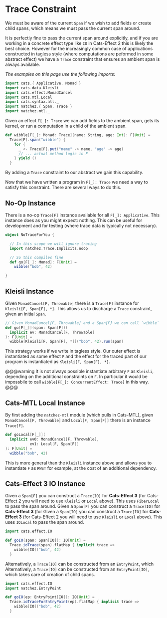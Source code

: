# Trace Constraint

We must be aware of the current `Span` if we wish to add fields or create child spans, which means we must pass the current span around.

It is perfectly fine to pass the current span around explicitly, and if you are working in a concrete effect type like `IO` in Cats-Effect 2 this is likely the best choice. However for the increasingly common case of applications constructed in tagless style (where computations are peformed in some abstract effect) we have a `Trace` constraint that ensures an ambient span is always available.

_The examples on this page use the following imports:_
```scala mdoc
import cats.{ Applicative, Monad }
import cats.data.Kleisli
import cats.effect.MonadCancel
import cats.mtl.Local
import cats.syntax.all._
import natchez.{ Span, Trace }
import natchez.mtl._
```

Given an effect `F[_]: Trace` we can add fields to the ambient span, gets its kernel, or run a computation in a child of the ambient span.

```scala mdoc
def wibble[F[_]: Monad: Trace](name: String, age: Int): F[Unit] =
  Trace[F].span("wibble") {
    for {
      _ <- Trace[F].put("name" -> name, "age" -> age)
      // ... actual method logic in F
    } yield ()
  }
```

By adding a `Trace` constraint to our abstract we gain this capability.

Now that we have written a program in `F[_]: Trace` we need a way to satisfy this constraint. There are several ways to do this.

## No-Op Instance

There is a no-op `Trace[F]` instance available for all `F[_]: Applicative`. This instance does as you might expect: nothing. This can be useful for development and for testing (where trace data is typically not necessary).

```scala mdoc
object NoTraceForYou {

  // In this scope we will ignore tracing
  import natchez.Trace.Implicits.noop

  // So this compiles fine
  def go[F[_]: Monad]: F[Unit] =
    wibble("bob", 42)

}
```

## Kleisli Instance

Given `MonadCancel[F, Throwable]` there is a `Trace[F]` instance for `Kleisli[F, Span[F], *]`. This allows us to discharge a `Trace` constraint, given an initial `Span`.

```scala mdoc
// Given MonadCancel[F, Throwable] and a Span[F] we can call `wibble`
def go[F[_]](span: Span[F])(
  implicit ev: MonadCancel[F, Throwable]
): F[Unit] =
  wibble[Kleisli[F, Span[F], *]]("bob", 42).run(span)
```

This strategy works if we write in tagless style. Our outer effect is instantiated as some effect `F` and the effect for the traced part of our program is instantiated as `Kleisli[F, Span[F], *]`.

@@@warning
It is not always possible instantiate arbitrary `F` as `Kleisli`, depending on the additional constraints on `F`. In particular it would be impossbile to call `wibble[F[_]: ConcurrentEffect: Trace]` in this way.
@@@

## Cats-MTL Local Instance

By first adding the `natchez-mtl` module (which pulls in Cats-MTL), given `MonadCancel[F, Throwable]` and `Local[F, Span[F]]` there is an instance `Trace[F]`.

```scala mdoc
def goLocal[F[_]](
  implicit ev0: MonadCancel[F, Throwable],
           ev1: Local[F, Span[F]]
): F[Unit] =
  wibble("bob", 42)
```

This is more general than the `Kleisli` instance above and allows you to instantiate `F` as `RWST` for example, at the cost of an additional dependency.

## Cats-Effect 3 IO Instance

Given a `Span[F]` you can construct a `Trace[IO]` for **Cats-Effect 3** (for Cats-Effect 2 you will need to use `Kleisli` or `Local` above). This uses `FiberLocal` to pass the span around.
Given a `Span[F]` you can construct a `Trace[IO]` for **Cats-Effect 3** (for
Given a `Span[IO]` you can construct a `Trace[IO]` for **Cats-Effect 3** (for
Cats-Effect 2 you will need to use `Kleisli` or `Local` above). This uses
`IOLocal` to pass the span around.

```scala mdoc
import cats.effect.IO

def goIO(span: Span[IO]): IO[Unit] =
  Trace.ioTrace(span).flatMap { implicit trace =>
    wibble[IO]("bob", 42)
  }
```

Alternatively, a `Trace[IO]` can be constructed from an `EntryPoint`, which
Alternatively, a `Trace[IO]` can be constructed from an `EntryPoint[IO]`, which
takes care of creation of child spans.

```scala mdoc
import cats.effect.IO
import natchez.EntryPoint

def goIO(ep: EntryPoint[IO]): IO[Unit] =
  Trace.ioTraceForEntryPoint(ep).flatMap { implicit trace =>
    wibble[IO]("bob", 42)
  }
```
